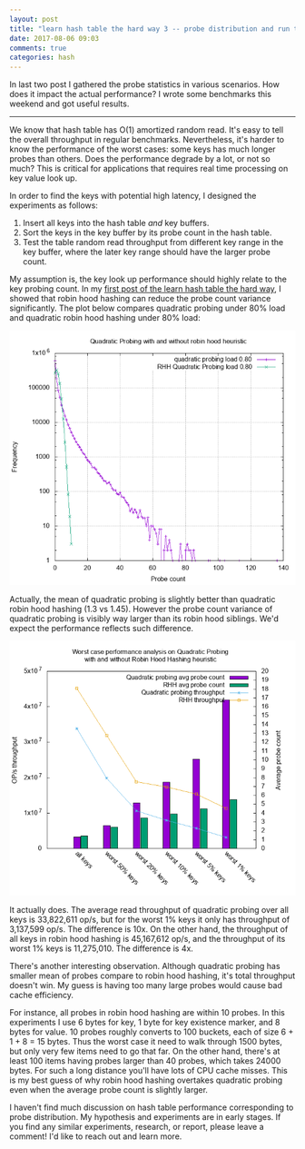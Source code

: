 ```yaml
---
layout: post
title: "learn hash table the hard way 3 -- probe distribution and run time performance"
date: 2017-08-06 09:03
comments: true
categories: hash
---
```


In last two post I gathered the probe statistics in various scenarios.
How does it impact the actual performance? I wrote some benchmarks this
weekend and got useful results.

<!--more-->

* * *

We know that hash table has O(1) amortized random read. It's easy
to tell the overall throughput in regular benchmarks. Nevertheless,
it's harder to know the performance of the worst cases: some keys
has much longer probes than others. Does the performance degrade
by a lot, or not so much? This is critical for applications that
requires real time processing on key value look up.

In order to find the keys with potential high latency,
I designed the experiments as follows:

1. Insert all keys into the hash table *and* key buffers.
2. Sort the keys in the key buffer by its probe count in the hash
   table.
3. Test the table random read throughput from different key range in
   the key buffer, where the later key range should have the larger
   probe count.

My assumption is, the key look up performance should highly relate to
the key probing count. In my
[first post of the learn hash table the hard way][fst post], I showed
that robin hood hashing can reduce the probe count variance
significantly. The plot below compares quadratic probing under 80%
load and quadratic robin hood hashing under 80% load:

![qp vs rhh](/images/rhh_vs_qp.png)

[fst post]: http://www.idryman.org/blog/2017/07/04/learn-hash-table-the-hard-way/

Actually, the mean of quadratic probing is slightly better than quadratic
robin hood hashing (1.3 vs 1.45). However the probe count variance of
quadratic probing is visibly way larger than its robin hood siblings.
We'd expect the performance reflects such difference.

![worst case](/images/worst_case.png)

It actually does. The average read throughput of quadratic probing
over all keys is 33,822,611 op/s, but for the worst 1% keys it only has
throughput of 3,137,599 op/s. The difference is 10x. On the other hand,
the throughput of all keys in robin hood hashing is 45,167,612 op/s, and
the throughput of its worst 1% keys is 11,275,010. The difference is 4x.

There's another interesting observation. Although quadratic probing
has smaller mean of probes compare to robin hood hashing, it's total
throughput doesn't win. My guess is having too many large probes would
cause bad cache efficiency.

For instance, all probes in robin hood hashing are within 10 probes.
In this experiments I use 6 bytes for key, 1 byte for key existence
marker, and 8 bytes for value. 10 probes roughly converts to 100 buckets,
each of size 6 + 1 + 8 = 15 bytes. Thus the worst case it need to
walk through 1500 bytes, but only very few items need to go that far.
On the other hand, there's at least 100 items having probes larger than
40 probes, which takes 24000 bytes. For such a long distance you'll
have lots of CPU cache misses.  This is my best guess of why robin
hood hashing overtakes quadratic probing even when the average
probe count is slightly larger.

I haven't find much discussion on hash table performance corresponding
to probe distribution. My hypothesis and experiments are in early
stages.  If you find any similar experiments, research, or report,
please leave a comment! I'd like to reach out and learn more.
